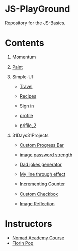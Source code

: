 # JS-PlayGround

Repository for the JS-Basics. 


# Contents

1. Momentum

2. [Paint](https://yongjunleeme.github.io/JS-playground)

3. Simple-UI
    - [Travel](https://3vpxu.csb.app)

    - [Recipes](https://q34b1.csb.app)

    - [Sign in](https://8qv38.csb.app)

    - [profile](https://7w54v.csb.app)

    - [prifile_2](https://q3511.csb.app)


4. 31Days31Projects
    - [Custom Progress Bar](https://codepen.io/yongjunleeme/pen/WNbywpM)

    - [image password strength](https://codepen.io/yongjunleeme/pen/rNavRWx)

    - [Dad jokes generator](https://codepen.io/yongjunleeme/pen/bGNKpwo)

    - [My line through effect](https://codepen.io/yongjunleeme/pen/wvBXKGY)

    - [Incrementing Counter](https://codepen.io/yongjunleeme/pen/jOEKdKK)

    - [Custom Checkbox](https://codepen.io/yongjunleeme/pen/JjoBOPo)

	- [Image Reflection](https://codepen.io/yongjunleeme/pen/ZEYMPRN)

# Instructors
- [Nomad Academy Course](https://academy.nomadcoders.co/)
- [Florin Pop](https://www.florin-pop.com/blog/2019/09/100-days-100-projects/)
